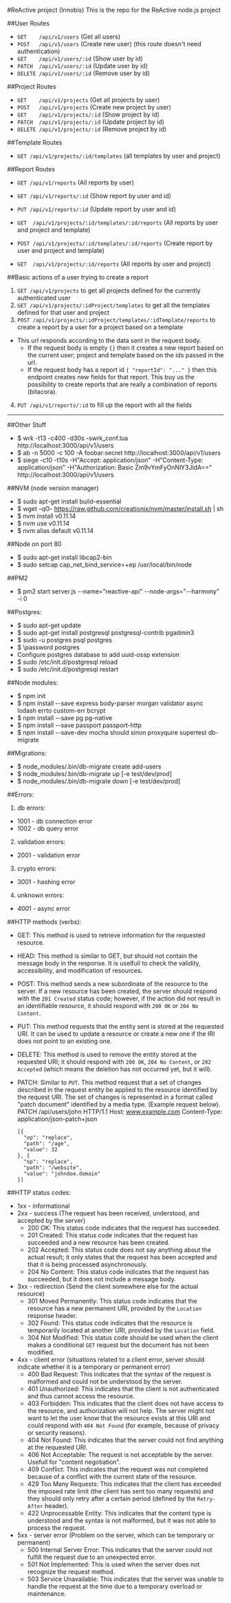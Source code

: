 #ReActive project (Innobis)
This is the repo for the ReActive node.js project

##User Routes
* `GET    /api/v1/users`     (Get all users)
* `POST   /api/v1/users`     (Create new user) (this route doesn't need authentication)
* `GET    /api/v1/users/:id` (Show user by id)
* `PATCH  /api/v1/users/:id` (Update user by id)
* `DELETE /api/v1/users/:id` (Remove user by id)

##Project Routes
* `GET    /api/v1/projects`     (Get all projects by user)
* `POST   /api/v1/projects`     (Create new project by user)
* `GET    /api/v1/projects/:id` (Show project by id)
* `PATCH  /api/v1/projects/:id` (Update project by id)
* `DELETE /api/v1/projects/:id` (Remove project by id)
  
##Template Routes
* `GET /api/v1/projects/:id/templates` (all templates by user and project)

##Report Routes
* `GET /api/v1/reports`     (All reports by user)
* `GET /api/v1/reports/:id` (Show report by user and id)
* `PUT /api/v1/reports/:id` (Update report by user and id)
  
* `GET  /api/v1/projects/:id/templates/:id/reports` (All reports by user and project and template)
* `POST /api/v1/projects/:id/templates/:id/reports` (Create report by user and project and template)
* `GET  /api/v1/projects/:id/reports`               (All reports by user and project)

##Basic actions of a user trying to create a report
1. `GET /api/v1/projects` to get all projects defined for the currently authenticated user
2. `GET /api/v1/projects/:idProject/templates` to get all the templates defined for that user and project
3. `POST /api/v1/projects/:idProject/templates/:idTemplate/reports` to create a report by a user for a project based on a template
  - This url responds according to the data sent in the request body.
    * If the request body is empty `{}` then it creates a new report based on the current user; project and template based on the ids passed in the url.
    * If the request body has a report id `{ "reportId": "..." }` then this endpoint creates new fields for that report. This buy us the possibility to create reports that are really a combination of reports (bitacora).
4. `PUT /api/v1/reports/:id` to fill up the report with all the fields

-------------------------------------------------------------------------------------------------------

##Other Stuff
* $ wrk -t13 -c400 -d30s -swrk_conf.lua http://localhost:3000/api/v1/users
* $ ab -n 5000 -c 100 -A foobar:secret http://localhost:3000/api/v1/users
* $ siege -c10 -t10s -H"Accept: application/json" -H"Content-Type: application/json" -H"Authorization: Basic Zm9vYmFyOnNlY3JldA==" http://localhost:3000/api/v1/users

##NVM (node version manager)
* $ sudo apt-get install build-essential
* $ wget -qO- https://raw.github.com/creationix/nvm/master/install.sh | sh
* $ nvm install v0.11.14
* $ nvm use v0.11.14
* $ nvm alias default v0.11.14

##Node on port 80
* $ sudo apt-get install libcap2-bin
* $ sudo setcap cap_net_bind_service=+ep /usr/local/bin/node

##PM2
* $ pm2 start server.js --name="reactive-api" --node-args="--harmony" -i 0

##Postgres:
* $ sudo apt-get update
* $ sudo apt-get install postgresql postgresql-contrib pgadmin3
* $ sudo -u postgres psql postgres
* $ \password postgres
* Configure postgres database to add uuid-ossp extension
* $ sudo /etc/init.d/postgresql reload
* $ sudo /etc/init.d/postgresql restart

##Node modules:
* $ npm init
* $ npm install --save express body-parser morgan validator async lodash errto custom-err bcrypt
* $ npm install --save pg pg-native 
* $ npm install --save passport passport-http
* $ npm install --save-dev mocha should sinon proxyquire supertest db-migrate

##Migrations:
* $ node_modules/.bin/db-migrate create add-users
* $ node_modules/.bin/db-migrate up [-e test/dev/prod]
* $ node_modules/.bin/db-migrate down [-e test/dev/prod]

##Errors:
1. db errors:
  * 1001 - db connection error
  * 1002 - db query error
2. validation errors:
  * 2001 - validation error
3. crypto errors:
  * 3001 - hashing error
4. unknown errors:
  * 4001 - async error

##HTTP methods (verbs):
* GET: This method is used to retrieve information for the requested resource.
* HEAD: This method is similar to GET, but should not contain the message body in the response. It is uselfull to
  check the validity, accessibility, and modification of resources.
* POST: This method sends a new subordinate of the resource to the server. If a new resource has been created, the
  server should respond with the `201 Created` status code; however, if the action did not result in an identifiable
  resource, it should respond with `200 OK` or `204 No Content`.
* PUT: This method requests that the entity sent is stored at the requested URI. It can be used to update a resource
  or create a new one if the IRI does not point to an existing one.
* DELETE: This method is used to remove the entity stored at the requested URI; it should respond with `200 OK`,
  `204 No Content`, or `202 Accepted` (which means the deletion has not occurred yet, but it will).
* PATCH: Similar to `PUT`. This method request that a set of changes described in the request entity be applied to
  the resource identified by the request URI. The set of changes is represented in a format called "patch document"
  identified by a media type. (Example request below).
    PATCH /api/users/john HTTP/1.1
      Host: www.example.com
      Content-Type: application/json-patch+json

      [{
        "op": "replace",
        "path": "/age",
        "value": 32
      }, {
        "op": "replace",
        "path": "/website",
        "value": "johndoe.domain"
      }]

##HTTP status codes:
* 1xx - informational 
* 2xx - success (The request has been received, understood, and accepted by the server)
  - 200 OK: This status code indicates that the request has succeeded.
  - 201 Created: This status code indicates that the request has succeeded and a new resource has been created.
  - 202 Accepted: This status code does not say anything about the actual result; it only states that the request
    has been accepted and that it is being processed asynchronously.
  - 204 No Content: This status code indicates that the request has succeeded, but it does not include a message body.
* 3xx - redirection (Send the client somewhere else for the actual resource)
  - 301 Moved Permanently: This status code indicates that the resource has a new permanent URI, provided by the
    `Location` response header.
  - 302 Found: This status code indicates that the resource is temporarily located at another URI, provided by the
    `Location` field.
  - 304 Not Modified: This status code should be used when the client makes a conditional `GET` request but the
    document has not been modified.
* 4xx - client error (situations related to a client error, server should indicate whether it is a temporary or permanent error)
  - 400 Bad Request: This indicates that the syntax of the request is malformed and could not be understood by the
    server.
  - 401 Unauthorized: This indicates that the client is not authenticated and thus cannot access the resource.
  - 403 Forbidden: This indicates that the client does not have access to the resource, and authorization will not
    help. The server might not want to let the user know that the resource exists at this URI and could respond with
    `404 Not Found` (for example, because of privacy or security reasons).
  - 404 Not Found: This indicates that the server could not find anything at the requested URI.
  - 406 Not Acceptable: The request is not acceptable by the server. Usefull for "content negotiation".
  - 409 Conflict: This indicates that the request was not completed because of a conflict with the current state
    of the resource.
  - 429 Too Many Requests: This indicates that the client has exceeded the imposed rate limit (the client has sent
    too many requests) and they should only retry after a certain period (defined by the `Retry-After` header).
  - 422 Unprocessable Entity: This indicates that the content type is understood and the syntax is not malformed,
    but it was not able to process the request.
* 5xx - server error (Problem on the server, which can be temporary or permanent)
  - 500 Internal Server Error: This indicates that the server could not fulfill the request due to an unexpected error.
  - 501 Not Implemented: This is used when the server does not recognize the request method.
  - 503 Service Unavailable: This indicates that the server was unable to handle the request at the time due to a
    temporary overload or maintenance.
    
